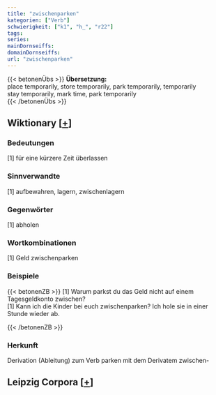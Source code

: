```yaml
---
title: "zwischenparken"
kategorien: ["Verb"]
schwierigkeit: ["k1", "h_", "r22"]
tags:
series:
mainDornseiffs:
domainDornseiffs:
url: "zwischenparken"
---
```


{{< betonenÜbs >}}
**Übersetzung:**  
place temporarily, store temporarily, park temporarily, temporarily  
stay temporarily, mark time, park temporarily  
{{< /betonenÜbs >}}

## Wiktionary [[+](https://de.wiktionary.org/wiki/zwischenparken)]

### Bedeutungen
[1] für eine kürzere Zeit überlassen  

### Sinnverwandte
[1] aufbewahren, lagern, zwischenlagern  

### Gegenwörter
[1] abholen  

### Wortkombinationen
[1] Geld zwischenparken  

### Beispiele
{{< betonenZB >}}
[1] Warum parkst du das Geld nicht auf einem Tagesgeldkonto zwischen?  
[1] Kann ich die Kinder bei euch zwischenparken? Ich hole sie in einer Stunde wieder ab.  

{{< /betonenZB >}}
### Herkunft
Derivation (Ableitung) zum Verb parken mit dem Derivatem zwischen-  


## Leipzig Corpora [[+](https://corpora.uni-leipzig.de/en/res?word=zwischenparken&corpusId=deu_newscrawl-public_2018)]

